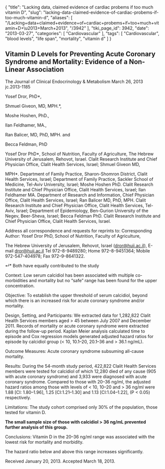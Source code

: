 {
    "title": "Lacking data, claimed evidence of cardiac probems if too much vitamin D",
    "slug": "lacking-data-claimed-evidence-of-cardiac-probems-if-too-much-vitamin-d",
    "aliases": [
        "/Lacking+data+claimed+evidence+of+cardiac+probems+if+too+much+vitamin+D+\u2013+March+2013",
        "/3942"
    ],
    "tiki_page_id": 3942,
    "date": "2013-03-27",
    "categories": [
        "Cardiovascular"
    ],
    "tags": [
        "Cardiovascular",
        "blood levels",
        "life span",
        "mortality",
        "vitamin d"
    ]
}


## Vitamin D Levels for Preventing Acute Coronary Syndrome and Mortality: Evidence of a Non-Linear Association

The Journal of Clinical Endocrinology & Metabolism March 26, 2013 jc.2013-1185

Yosef Dror, PhD*,

Shmuel Giveon, MD, MPH.*,

Moshe Hoshen, PhD.,

Ilan Feldhamer, MA.,

Ran Balicer, MD, PhD, MPH. and

Becca Feldman, PhD

Yosef Dror PhD*, School of Nutrition, Faculty of Agriculture, The Hebrew University of Jerusalem, Rehovot, Israel. Clalit Research Institute and Chief Physician Office, Clalit Health Services, Israel; Shmuel Giveon MD, 

MPH*. Department of Family Practice, Sharon-Shomron District, Clalit Health Services, Israel; Department of Family Practice, Sackler School of Medicine, Tel-Aviv University, Israel; Moshe Hoshen PhD. Clalit Research Institute and Chief Physician Office, Clalit Health Services, Israel; Ilan Feldhamer MA. Department of Research and Information, Chief Physician Office, Clalit Health Services, Israel; Ran Balicer MD, PhD, MPH. Clalit Research Institute and Chief Physician Office, Clalit Health Services, Tel-Aviv, Israel; Department of Epidemiology, Ben-Gurion University of the Negev, Beer-Sheva, Israel; Becca Feldman PhD. Clalit Research Institute and Chief Physician Office, Clalit Health Services, Israel.

Address all correspondence and requests for reprints to: Corresponding Author: Yosef Dror PhD, School of Nutrition, Faculty of Agriculture, 

The Hebrew University of Jerusalem, Rehovot, Israel (dror@huji.ac.il), E-mail dror@huji.ac.il Tel 972–8-9489280; Home 972–8-9451364; Mobile 972-547-404978; Fax 972–9-8641322.

↵* Both have equally contributed to the study

Context: Low serum calcidiol has been associated with multiple co-morbidities and mortality but no “safe” range has been found for the upper concentration.

Objective: To establish the upper threshold of serum calcidiol, beyond which there is an increased risk for acute coronary syndrome and/or mortality.

Design, Setting, and Participants: We extracted data for 1,282,822 Clalit Health Services members aged > 45 between July 2007 and December 2011. Records of mortality or acute coronary syndrome were extracted during the follow-up period. Kaplan Meier analysis calculated time to episode and Cox regression models generated adjusted hazard ratios for episode by calcidiol group (< 10, 10.1–20, 20.1–36 and > 36.1 ng/mL).

Outcome Measures: Acute coronary syndrome subsuming all-cause mortality.

Results: During the 54-month study period, 422,822 Clalit Health Services members were tested for calcidiol of which 12,280 died of any cause (905 with acute coronary syndrome) and 3,933 were diagnosed with acute coronary syndrome. Compared to those with 20–36 ng/ml, the adjusted hazard ratios among those with levels of < 10, 10–20 and > 36 ng/ml were 1.88 <span>[CI: 1.80–1.96]</span>, 1.25 <span>[CI:1.21–1.30]</span> and 1.13 <span>[CI:1.04–1.22]</span>, (P < 0.05) respectively.

Limitations: The study cohort comprised only 30% of the population, those tested for vitamin D. 

 **The small sample size of those with calcidiol > 36 ng/mL prevented further analysis of this group.** 

Conclusions: Vitamin D in the 20–36 ng/ml range was associated with the lowest risk for mortality and morbidity. 

The hazard ratio below and above this range increases significantly.

Received January 20, 2013.     Accepted March 18, 2013.